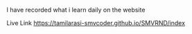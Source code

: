 I have recorded what i learn daily on the website

Live Link 
https://tamilarasi-smvcoder.github.io/SMVRND/index
